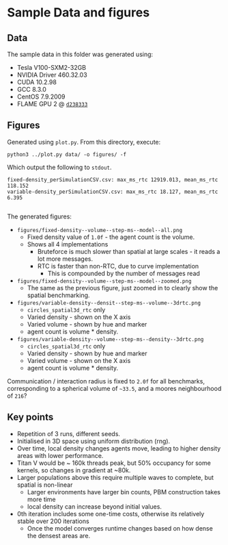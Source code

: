 # Sample Data and figures

## Data
The sample data in this folder was generated using:

+ Tesla V100-SXM2-32GB
+ NVIDIA Driver 460.32.03
+ CUDA 10.2.98
+ GCC 8.3.0
+ CentOS 7.9.2009
+ FLAME GPU 2 @ [`d238333`](https://github.com/FLAMEGPU/FLAMEGPU2/tree/d238333)


## Figures 

Generated using `plot.py`. From this directory, execute:

```
python3 ../plot.py data/ -o figures/ -f 
```

Which output the following to `stdout`.
```
fixed-density_perSimulationCSV.csv: max_ms_rtc 12919.013, mean_ms_rtc 118.152
variable-density_perSimulationCSV.csv: max_ms_rtc 18.127, mean_ms_rtc 6.395


```

The generated figures:

+ `figures/fixed-density--volume--step-ms--model--all.png`
    + Fixed density value of `1.0f` - the agent count is the volume.
    + Shows all 4 implementations
        + Bruteforce is much slower than spatial at large scales - it reads a lot more messages.
        + RTC is faster than non-RTC, due to curve implementation
            + This is compounded by the number of messages read
+ `figures/fixed-density--volume--step-ms--model--zoomed.png`
    + The same as the previous figure, just zoomed in to clearly show the spatial benchmarking.
+ `figures/variable-density--densit--step-ms--volume--3drtc.png`
    + `circles_spatial3d_rtc` only 
    + Varied density - shown on the X axis
    + Varied volume - shown by hue and marker
    + agent count is volume * density.
+ `figures/variable-density--volume--step-ms--density--3drtc.png`
    + `circles_spatial3d_rtc` only 
    + Varied density - shown by hue and marker
    + Varied volume - shown on the X axis
    + agent count is volume * density.


Communication / interaction radius is fixed to `2.0f` for all benchmarks, corresponding to a spherical volume of `~33.5`, and a moores neighbourhood of `216`?


## Key points 

+ Repetition of 3 runs, different seeds.
+ Initialised in 3D space using uniform distribution (rng).
+ Over time, local density changes agents move, leading to higher density areas with lower performance. 
+ Titan V would be ~ 160k threads peak, but 50% occupancy for some kernels, so changes in gradient at ~80k.
+ Larger populations above this require multiple waves to complete, but spatial is non-linear
    + Larger environments have larger bin counts, PBM construction takes more time
    + local density can increase beyond initial values.
+ 0th iteration includes some one-time costs, otherwise its relatively stable over 200 iterations
    + Once the model converges runtime changes based on how dense the densest areas are.
